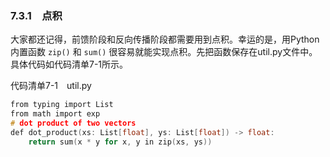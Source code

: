 ### 7.3.1　点积

大家都还记得，前馈阶段和反向传播阶段都需要用到点积。幸运的是，用Python内置函数 `zip()` 和 `sum()` 很容易就能实现点积。先把函数保存在util.py文件中。具体代码如代码清单7-1所示。

代码清单7-1　util.py

```c
from typing import List
from math import exp
# dot product of two vectors
def dot_product(xs: List[float], ys: List[float]) -> float:
    return sum(x * y for x, y in zip(xs, ys))

```


